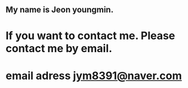 ## My name is Jeon youngmin.
# If you want to contact me. Please contact me by email.
# email adress jym8391@naver.com
